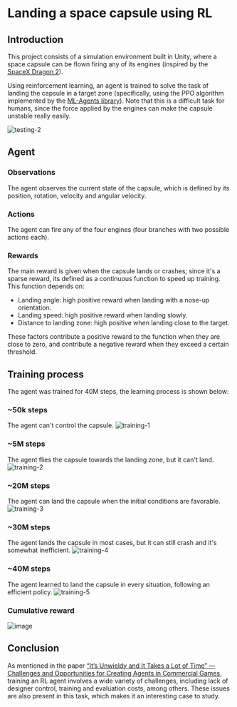 # Landing a space capsule using RL
## Introduction
This project consists of a simulation environment built in Unity, where a space capsule can be flown firing any of its engines (inspired by the [SpaceX Dragon 2](https://en.wikipedia.org/wiki/SpaceX_Dragon_2)). 

Using reinforcement learning, an agent is trained to solve the task of landing the capsule in a target zone (specifically, using the PPO algorithm implemented by the [ML-Agents library](https://unity.com/products/machine-learning-agents)). Note that this is a difficult task for humans, since the force applied by the engines can make the capsule unstable really easily.


![testing-2](https://user-images.githubusercontent.com/7390500/159096074-69e926d7-fb7b-44d9-bd0c-480cf45571d6.gif)

## Agent
### Observations
The agent observes the current state of the capsule, which is defined by its position, rotation, velocity and angular velocity.
### Actions
The agent can fire any of the four engines (four branches with two possible actions each).
### Rewards
The main reward is given when the capsule lands or crashes; since it's a sparse reward, its defined as a continuous function to speed up training. This function depends on:
- Landing angle: high positive reward when landing with a nose-up orientation.
- Landing speed: high positive reward when landing slowly.
- Distance to landing zone: high positive when landing close to the target. 

These factors contribute a positive reward to the function when they are close to zero, and contribute a negative reward when they exceed a certain threshold.

## Training process
The agent was trained for 40M steps, the learning process is shown below:
### ~50k steps
The agent can't control the capsule.
![training-1](https://user-images.githubusercontent.com/7390500/159094569-e836671c-2027-47b4-83aa-6d8cf71d98a9.gif)
### ~5M steps
The agent flies the capsule towards the landing zone, but it can't land.
![training-2](https://user-images.githubusercontent.com/7390500/159094674-3df1969f-f2d6-4c4d-9596-bbf7fa03c3f7.gif)
### ~20M steps
The agent can land the capsule when the initial conditions are favorable.
![training-3](https://user-images.githubusercontent.com/7390500/159094957-2576db9e-0aad-4e3e-8ead-c362b6a16a58.gif)
### ~30M steps
The agent lands the capsule in most cases, but it can still crash and it's somewhat inefficient.
![training-4](https://user-images.githubusercontent.com/7390500/159095115-2d98a344-ad2b-4d14-8e8e-b1ee820dd086.gif)
### ~40M steps
The agent learned to land the capsule in every situation, following an efficient policy.
![training-5](https://user-images.githubusercontent.com/7390500/159095446-1aa13d56-e404-4773-a2fe-99aaf58bfe02.gif)
### Cumulative reward
![image](https://user-images.githubusercontent.com/7390500/159065012-fb1c8466-59b6-4138-a403-8443fd9fe2aa.png)

## Conclusion
As mentioned in the paper [“It’s Unwieldy and It Takes a Lot of Time” — Challenges and Opportunities for Creating Agents in Commercial Games](https://www.aaai.org/ojs/index.php/AIIDE/article/view/7415), training an RL agent involves a wide variety of challenges, including lack of designer control, training and evaluation costs, among others. These issues are also present in this task, which makes it an interesting case to study.
